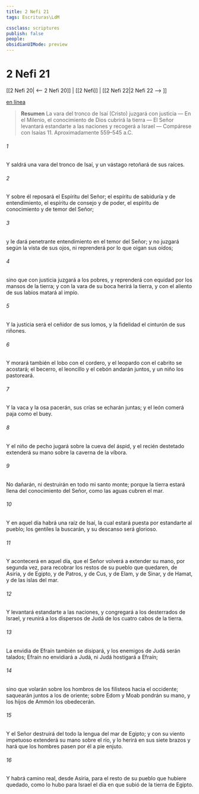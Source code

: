 ```yaml
---
title: 2 Nefi 21
tags: Escrituras\LdM

cssclass: scriptures
publish: false
people:
obsidianUIMode: preview
---
```


# 2 Nefi 21
[[2 Nefi 20| <-- 2 Nefi 20]] | [[2 Nefi]] | [[2 Nefi 22|2 Nefi 22 --> ]]

[en línea](https://churchofjesuschrist.org/study/scriptures/bofm/2-ne/21?lang=spa)

> __Resumen__
La vara del tronco de Isaí (Cristo) juzgará con justicia — En el Milenio, el conocimiento de Dios cubrirá la tierra — El Señor levantará estandarte a las naciones y recogerá a Israel — Compárese con Isaías 11. Aproximadamente 559–545 a.C.

###### 1 
Y saldrá una vara del tronco de Isaí, y un vástago retoñará de sus raíces.

###### 2 
Y sobre él reposará el Espíritu del Señor; el espíritu de sabiduría y de entendimiento, el espíritu de consejo y de poder, el espíritu de conocimiento y de temor del Señor;

###### 3 
y le dará penetrante entendimiento en el temor del Señor; y no juzgará según la vista de sus ojos, ni reprenderá por lo que oigan sus oídos;

###### 4 
sino que con justicia juzgará a los pobres, y reprenderá con equidad por los mansos de la tierra; y con la vara de su boca herirá la tierra, y con el aliento de sus labios matará al impío.

###### 5 
Y la justicia será el ceñidor de sus lomos, y la fidelidad el cinturón de sus riñones.

###### 6 
Y morará también el lobo con el cordero, y el leopardo con el cabrito se acostará; el becerro, el leoncillo y el cebón andarán juntos, y un niño los pastoreará.

###### 7 
Y la vaca y la osa pacerán, sus crías se echarán juntas; y el león comerá paja como el buey.

###### 8 
Y el niño de pecho jugará sobre la cueva del áspid, y el recién destetado extenderá su mano sobre la caverna de la víbora.

###### 9 
No dañarán, ni destruirán en todo mi santo monte; porque la tierra estará llena del conocimiento del Señor, como las aguas cubren el mar.

###### 10 
Y en aquel día habrá una raíz de Isaí, la cual estará puesta por estandarte al pueblo; los gentiles la buscarán, y su descanso será glorioso.

###### 11 
Y acontecerá en aquel día, que el Señor volverá a extender su mano, por segunda vez, para recobrar los restos de su pueblo que quedaren, de Asiria, y de Egipto, y de Patros, y de Cus, y de Elam, y de Sinar, y de Hamat, y de las islas del mar.

###### 12 
Y levantará estandarte a las naciones, y congregará a los desterrados de Israel, y reunirá a los dispersos de Judá de los cuatro cabos de la tierra.

###### 13 
La envidia de Efraín también se disipará, y los enemigos de Judá serán talados; Efraín no envidiará a Judá, ni Judá hostigará a Efraín;

###### 14 
sino que volarán sobre los hombros de los filisteos hacia el occidente; saquearán juntos a los de oriente; sobre Edom y Moab pondrán su mano, y los hijos de Ammón los obedecerán.

###### 15 
Y el Señor destruirá del todo la lengua del mar de Egipto; y con su viento impetuoso extenderá su mano sobre el río, y lo herirá en sus siete brazos y hará que los hombres pasen por él a pie enjuto.

###### 16 
Y habrá camino real, desde Asiria, para el resto de su pueblo que hubiere quedado, como lo hubo para Israel el día en que subió de la tierra de Egipto.

